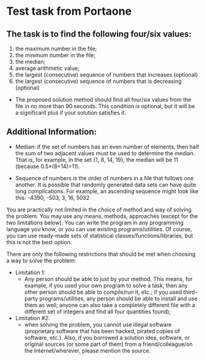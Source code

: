 # Test task from Portaone
## The task is to find the following four/six values:
1. the maximum number in the file;
2. the minimum number in the file;
3. the median;
4. average arithmetic value;
5. the largest (consecutive) sequence of numbers that increases (optional)
6. the largest (consecutive) sequence of numbers that is decreasing (optional)

* The proposed solution method should find all four/six values ​​from the file in no more than 90 seconds. This condition is optional, but it will be a significant plus if your solution satisfies it.

## Additional Information:
- Median: if the set of numbers has an even number of elements, then half the sum of two adjacent values ​​must be used to determine the median. That is, for example, in the set {1, 8, 14, 19}, the median will be 11 (because 0.5*(8+14)=11).

- Sequence of numbers is the order of numbers in a file that follows one another. It is possible that randomly generated data sets can have quite long complications. For example, an ascending sequence might look like this: -4390, -503, 3, 16, 5032

You are practically not limited in the choice of method and way of solving the problem. You may use any means, methods, approaches (except for the two limitations below). You can write the program in any programming language you know, or you can use existing programs/utilities. Of course, you can use ready-made sets of statistical classes/functions/libraries, but this is not the best option.

There are only the following restrictions that should be met when choosing a way to solve the problem:
- Limitation 1:
  - Any person should be able to just by your method. This means, for example, if you used your own program to solve a task, then any other person should be able to compile/run it, etc.; if you used third-party programs/utilities, any person should be able to install and use them as well; anyone can also take a completely different file with a different set of integers and find all four quantities found);
- Limitation #2:
  - when solving the problem, you cannot use illegal software (proprietary software that has been hacked, pirated copies of software, etc.). Also, if you borrowed a solution idea, software, or original sources (or some part of them) from a friend/colleague/on the Internet/wherever, please mention the source.


